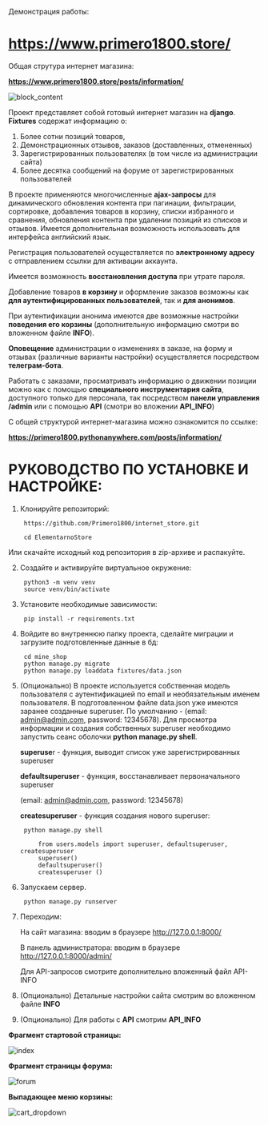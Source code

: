Демонстрация работы:

# https://www.primero1800.store/

Общая струтура интернет магазина:

<b>https://www.primero1800.store/posts/information/</b>

![block_content](https://github.com/user-attachments/assets/40600fb3-7433-48c1-b494-12f7c858900d)

Проект представляет собой готовый интернет магазин на <b>django</b>. <b>Fixtures</b> содержат информацию о:

1. Более сотни позиций товаров, 
2. Демонстрационных отзывов, заказов (доставленных, отмененных)
3. Зарегистрированных пользователях (в том числе из администрации сайта)
4. Более десятка сообщений на форуме от зарегистрированных пользователей

  В проекте применяются многочисленные <b>ajax-запросы</b> для динамического обновления контента при пагинации, фильтрации, сортировке, добавления товаров в корзину, списки избранного и сравнения, обновления контента при удалении позиций из списков и отзывов. 
Имеется дополнительная возможность использовать для интерфейса английский язык. 

  Регистрация пользователей осуществляется по <b>электронному адресу</b> с отправлением ссылки для активации аккаунта. 

  Имеется возможность <b>восстановления доступа</b> при утрате пароля.

  Добавление товаров <b>в корзину</b> и оформление заказов возможны как <b>для аутентифицированных пользователей</b>, так и <b>для анонимов</b>.

  При аутентификации анонима имеются две возможные настройки <b>поведения его корзины</b> (дополнительную информацию смотри во вложенном файле <b>INFO</b>).

  <b>Оповещение</b> администрации о изменениях в заказе, на форму и отзывах (различные варианты настройки) осуществляется посредством <b>телеграм-бота</b>.

  Работать с заказами, просматривать информацию о движении позиции можно как с помощью <b>специального инструментария сайта</b>, доступного только
для персонала, так посредством <b>панели управления /admin</b> или с помощью <b>API</b> (смотри во вложении <b>API_INFO</b>)

  С общей структурой интернет-магазина можно ознакомится по ссылке: 
	
 <b>https://primero1800.pythonanywhere.com/posts/information/</b>
	


# РУКОВОДСТВО ПО УСТАНОВКЕ И НАСТРОЙКЕ:

1. Клонируйте репозиторий:

	    https://github.com/Primero1800/internet_store.git
	
	    cd ElementarnoStore
    

Или скачайте исходный код репозитория в zip-архиве и распакуйте.


2. Создайте и активируйте виртуальное окружение:

	    python3 -m venv venv
	    source venv/bin/activate
    
3. Установите необходимые зависимости:

    	pip install -r requirements.txt
    
4. Войдите во внутреннюю папку проекта, сделайте миграции и загрузите подготовленные данные в бд:

	    cd mine_shop
	    python manage.py migrate
	    python manage.py loaddata fixtures/data.json

5. (Опционально) В проекте используется собственная модель пользователя с аутентификацией по email и необязательным именем пользователя.
В подготовленном файле data.json уже имеются заранее созданные superuser. По умолчанию - (email: admin@admin.com, password: 12345678).
Для просмотра информации и создания собственных superuser необходимо запустить сеанс оболочки <b>python manage.py shell</b>.
   
    <b>superuse</b>r - функция, выводит список уже зарегистрированных superuser
   
    <b>defaultsuperuser</b> - функция, восстанавливает первоначального superuser

   (email: admin@admin.com, password: 12345678)
   
    <b>createsuperuser</b> - функция создания нового superuser:

	    python manage.py shell
	   
			from users.models import superuser, defaultsuperuser, createsuperuser
			superuser()
			defaultsuperuser()
   			createsuperuser ()

7. Запускаем сервер.

    	python manage.py runserver
    
8. Переходим:
    
    На сайт магазина: вводим в браузере http://127.0.0.1:8000/
   
    В панель администратора: вводим в браузере http://127.0.0.1:8000/admin/
   
    Для API-запросов смотрите дополнительно вложенный файл API-INFO
        
9. (Опционально) Детальные настройки сайта смотрим во вложенном файле <b>INFO</b>

10. (Опционально) Для работы с <b>API</b> смотрим <b>API_INFO</b>


<b>Фрагмент стартовой страницы:</b>

![index](https://github.com/user-attachments/assets/b437fee8-9140-407a-a780-aefcf9bc2a7b)

<b>Фрагмент страницы форума:</b>

![forum](https://github.com/user-attachments/assets/cd6409d2-43c8-42d6-a2de-be0bb3dc2ebe)

<b>Выпадающее меню корзины:</b>

![cart_dropdown](https://github.com/user-attachments/assets/f7e7fcdd-5b12-443e-bfb3-7c81693184f4)

